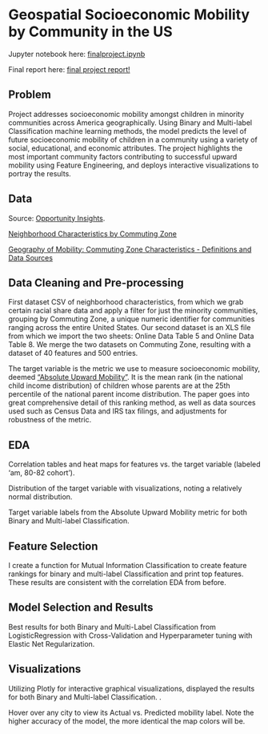 # Geospatial Socioeconomic Mobility by Community in the US

Jupyter notebook here: [finalproject.ipynb](https://github.com/francisfjin/Geospatial_SocioeconomicMobility/blob/main/finalproject.ipynb)

Final report here: [final project report!](https://github.com/francisfjin/Geospatial_SocioeconomicMobility/blob/main/FinalReport.pdf)

## Problem

Project addresses socioeconomic mobility amongst children in minority communities across America geographically. Using Binary and Multi-label Classification machine learning methods, the model predicts the level of future socioeconomic mobility of children in a community using a variety of social, educational, and economic attributes. The project highlights the most important community factors contributing to successful upward mobility using Feature Engineering, and deploys interactive visualizations to portray the results. 

## Data

Source: [Opportunity Insights](https://opportunityinsights.org/data/).

[Neighborhood Characteristics by Commuting Zone](https://github.com/francisfjin/Geospatial_SocioeconomicMobility/blob/main/CZ_neighborhoodcharacteristicsbycsv.csv)

[Geography of Mobility: Commuting Zone Characteristics - Definitions and Data Sources](https://github.com/francisfjin/Geospatial_SocioeconomicMobility/blob/main/online_data_tables-8.xls)

## Data Cleaning and Pre-processing

First dataset CSV of neighborhood characteristics, from which we grab certain racial share data and apply a filter for just the minority communities, grouping by Commuting Zone, a unique numeric identifier for communities ranging across the entire United States. Our second dataset is an XLS file from which we import the two sheets: Online Data Table 5 and Online Data Table 8. We merge the two datasets on Commuting Zone, resulting with a dataset of 40 features and 500 entries. 

The target variable is the metric we use to measure socioeconomic mobility, deemed [“Absolute Upward Mobility”](https://opportunityinsights.org/paper/land-of-opportunity/). It is the mean rank (in the national child income distribution) of children whose parents are at the 25th percentile of the national parent income distribution. The paper goes into great comprehensive detail of this ranking method, as well as data sources used such as Census Data and IRS tax filings, and adjustments for robustness of the metric. 


## EDA

Correlation tables and heat maps for features vs. the target variable (labeled ‘am, 80-82 cohort’). 

Distribution of the target variable with visualizations, noting a relatively normal distribution. 

Target variable labels from the Absolute Upward Mobility metric for both Binary and Multi-label Classification. 


## Feature Selection

I create a function for Mutual Information Classification to create feature rankings for binary and multi-label Classification and print top features. These results are consistent with the correlation EDA from before. 


## Model Selection and Results

Best results for both Binary and Multi-Label Classification from LogisticRegression with Cross-Validation and Hyperparameter tuning with Elastic Net Regularization. 


## Visualizations

Utilizing Plotly for interactive graphical visualizations, displayed the results for both Binary and Multi-label Classification. <Link to Plotly visualizations here>. 

Hover over any city to view its Actual vs. Predicted mobility label. Note the higher accuracy of the model, the more identical the map colors will be. 














